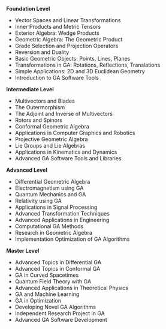 **Foundation Level**

*   Vector Spaces and Linear Transformations
*   Inner Products and Metric Tensors
*   Exterior Algebra: Wedge Products
*   Geometric Algebra: The Geometric Product
*   Grade Selection and Projection Operators
*   Reversion and Duality
*   Basic Geometric Objects: Points, Lines, Planes
*   Transformations in GA: Rotations, Reflections, Translations
*   Simple Applications: 2D and 3D Euclidean Geometry
*   Introduction to GA Software Tools

**Intermediate Level**

*   Multivectors and Blades
*   The Outermorphism
*   The Adjoint and Inverse of Multivectors
*   Rotors and Spinors
*   Conformal Geometric Algebra
*   Applications in Computer Graphics and Robotics
*   Projective Geometric Algebra
*   Lie Groups and Lie Algebras
*   Applications in Kinematics and Dynamics
*   Advanced GA Software Tools and Libraries

**Advanced Level**

*   Differential Geometric Algebra
*   Electromagnetism using GA
*   Quantum Mechanics and GA
*   Relativity using GA
*   Applications in Signal Processing
*   Advanced Transformation Techniques
*   Advanced Applications in Engineering
*   Computational GA Methods
*   Research in Geometric Algebra
*   Implementation Optimization of GA Algorithms

**Master Level**

*   Advanced Topics in Differential GA
*   Advanced Topics in Conformal GA
*   GA in Curved Spacetimes
*   Quantum Field Theory with GA
*   Advanced Applications in Theoretical Physics
*   GA and Machine Learning
*   GA in Optimization
*   Developing Novel GA Algorithms
*   Independent Research Project in GA
*   Advanced GA Software Development

